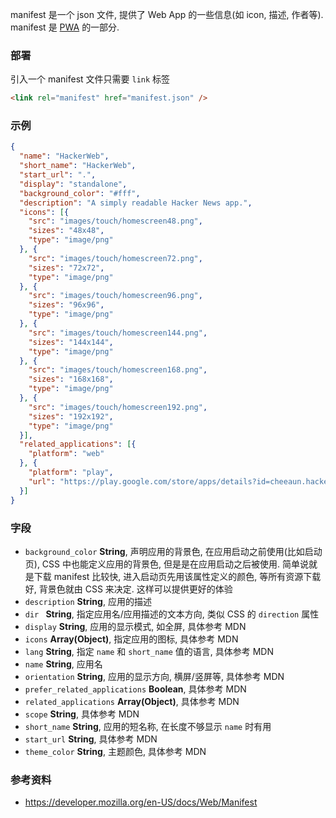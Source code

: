 manifest 是一个 json 文件, 提供了 Web App 的一些信息(如 icon, 描述, 作者等). manifest 是 [PWA](https://developer.mozilla.org/en-US/Apps/Progressive) 的一部分.



### 部署

引入一个 manifest 文件只需要 `link` 标签

```HTML
<link rel="manifest" href="manifest.json" />
```



### 示例

```json
{
  "name": "HackerWeb",
  "short_name": "HackerWeb",
  "start_url": ".",
  "display": "standalone",
  "background_color": "#fff",
  "description": "A simply readable Hacker News app.",
  "icons": [{
    "src": "images/touch/homescreen48.png",
    "sizes": "48x48",
    "type": "image/png"
  }, {
    "src": "images/touch/homescreen72.png",
    "sizes": "72x72",
    "type": "image/png"
  }, {
    "src": "images/touch/homescreen96.png",
    "sizes": "96x96",
    "type": "image/png"
  }, {
    "src": "images/touch/homescreen144.png",
    "sizes": "144x144",
    "type": "image/png"
  }, {
    "src": "images/touch/homescreen168.png",
    "sizes": "168x168",
    "type": "image/png"
  }, {
    "src": "images/touch/homescreen192.png",
    "sizes": "192x192",
    "type": "image/png"
  }],
  "related_applications": [{
    "platform": "web"
  }, {
    "platform": "play",
    "url": "https://play.google.com/store/apps/details?id=cheeaun.hackerweb"
  }]
}
```



### 字段

* `background_color` **String**, 声明应用的背景色, 在应用启动之前使用(比如启动页), CSS 中也能定义应用的背景色, 但是是在应用启动之后被使用. 简单说就是下载 manifest 比较快, 进入启动页先用该属性定义的颜色, 等所有资源下载好, 背景色就由 CSS 来决定. 这样可以提供更好的体验
* `description` **String**, 应用的描述
* `dir ` **String**, 指定应用名/应用描述的文本方向, 类似 CSS 的 `direction` 属性
* `display` **String**, 应用的显示模式, 如全屏, 具体参考 MDN
* `icons` **Array(Object)**, 指定应用的图标, 具体参考 MDN
* `lang` **String**, 指定 `name` 和 `short_name` 值的语言, 具体参考 MDN
* `name` **String**, 应用名
* `orientation` **String**, 应用的显示方向, 横屏/竖屏等, 具体参考 MDN
* `prefer_related_applications` **Boolean**, 具体参考 MDN
* `related_applications` **Array(Object)**, 具体参考 MDN
* `scope` **String**, 具体参考 MDN
* `short_name` **String**, 应用的短名称, 在长度不够显示 `name` 时有用
* `start_url`  **String**, 具体参考 MDN
* `theme_color` **String**, 主题颜色, 具体参考 MDN



### 参考资料

* https://developer.mozilla.org/en-US/docs/Web/Manifest